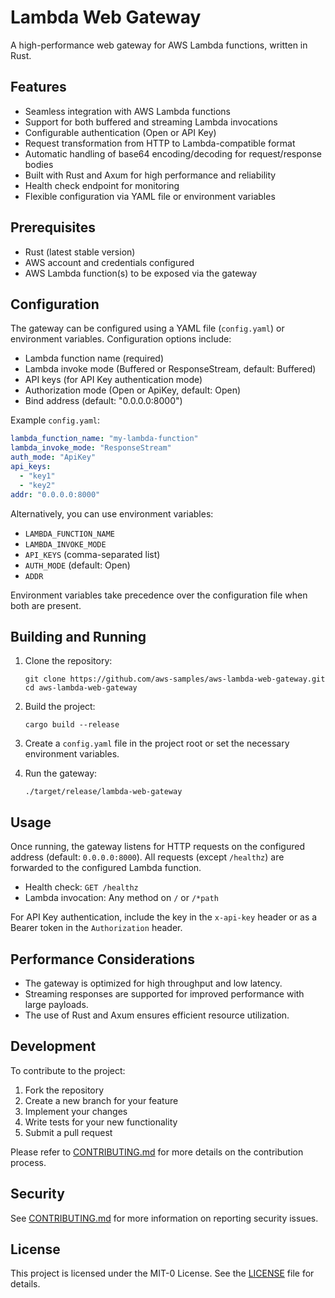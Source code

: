 # Lambda Web Gateway

A high-performance web gateway for AWS Lambda functions, written in Rust.

## Features

- Seamless integration with AWS Lambda functions
- Support for both buffered and streaming Lambda invocations
- Configurable authentication (Open or API Key)
- Request transformation from HTTP to Lambda-compatible format
- Automatic handling of base64 encoding/decoding for request/response bodies
- Built with Rust and Axum for high performance and reliability
- Health check endpoint for monitoring
- Flexible configuration via YAML file or environment variables

## Prerequisites

- Rust (latest stable version)
- AWS account and credentials configured
- AWS Lambda function(s) to be exposed via the gateway

## Configuration

The gateway can be configured using a YAML file (`config.yaml`) or environment variables. Configuration options include:

- Lambda function name (required)
- Lambda invoke mode (Buffered or ResponseStream, default: Buffered)
- API keys (for API Key authentication mode)
- Authorization mode (Open or ApiKey, default: Open)
- Bind address (default: "0.0.0.0:8000")

Example `config.yaml`:

```yaml
lambda_function_name: "my-lambda-function"
lambda_invoke_mode: "ResponseStream"
auth_mode: "ApiKey"
api_keys:
  - "key1"
  - "key2"
addr: "0.0.0.0:8000"
```

Alternatively, you can use environment variables:

- `LAMBDA_FUNCTION_NAME`
- `LAMBDA_INVOKE_MODE`
- `API_KEYS` (comma-separated list)
- `AUTH_MODE` (default: Open)
- `ADDR`

Environment variables take precedence over the configuration file when both are present.

## Building and Running

1. Clone the repository:
   ```
   git clone https://github.com/aws-samples/aws-lambda-web-gateway.git
   cd aws-lambda-web-gateway
   ```

2. Build the project:
   ```
   cargo build --release
   ```

3. Create a `config.yaml` file in the project root or set the necessary environment variables.

4. Run the gateway:
   ```
   ./target/release/lambda-web-gateway
   ```

## Usage

Once running, the gateway listens for HTTP requests on the configured address (default: `0.0.0.0:8000`). All requests (except `/healthz`) are forwarded to the configured Lambda function.

- Health check: `GET /healthz`
- Lambda invocation: Any method on `/` or `/*path`

For API Key authentication, include the key in the `x-api-key` header or as a Bearer token in the `Authorization` header.

## Performance Considerations

- The gateway is optimized for high throughput and low latency.
- Streaming responses are supported for improved performance with large payloads.
- The use of Rust and Axum ensures efficient resource utilization.

## Development

To contribute to the project:

1. Fork the repository
2. Create a new branch for your feature
3. Implement your changes
4. Write tests for your new functionality
5. Submit a pull request

Please refer to [CONTRIBUTING.md](CONTRIBUTING.md) for more details on the contribution process.

## Security

See [CONTRIBUTING.md](CONTRIBUTING.md#security-issue-notifications) for more information on reporting security issues.

## License

This project is licensed under the MIT-0 License. See the [LICENSE](LICENSE) file for details.
